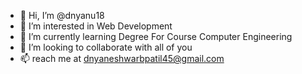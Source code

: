 - 👋 Hi, I’m @dnyanu18
- 👀 I’m interested in Web Development
- 🌱 I’m currently learning Degree For Course Computer Engineering 
- 💞️ I’m looking to collaborate with all of you
- 📫 reach me at dnyaneshwarbpatil45@gmail.com
<!---
dnyanu18/dnyanu18 is a ✨ special ✨ repository because its `README.md` (this file) appears on your GitHub profile.
You can click the Preview link to take a look at your changes.
--->
